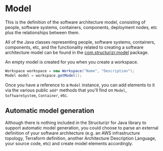 # Model

This is the definition of the software architecture model, consisting of people, software systems, containers, components, deployment nodes, etc plus the relationships between them.

All of the Java classes representing people, software systems, containers, components, etc, and the functionality related to creating a software architecture model can be found in the [com.structurizr.model](https://github.com/structurizr/java/tree/master/structurizr-core/src/com/structurizr/model) package.

An empty model is created for you when you create a workspace.

```java
Workspace workspace = new Workspace("Name", "Description");
Model model = workspace.getModel();
```

Once you have a reference to a ```Model``` instance, you can add elements to it via the various public `add*` methods that you'll find on ```Model```, ```SoftwareSystem```, ```Container```, etc.

## Automatic model generation

Although there is nothing included in the Structurizr for Java library to support automatic model generation,
you could choose to parse an external definition of your software architecture (e.g. an AWS infrastructure topology, Terraform definition, another Architecture Description Language, your source code, etc)
and create model elements accordingly.